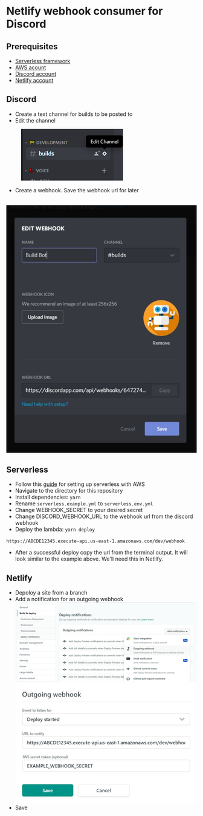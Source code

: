 # Netlify webhook consumer for Discord

## Prerequisites

- [Serverless framework](https://serverless.com/)
- [AWS acount](https://aws.amazon.com/)
- [Discord account](https://discordapp.com/register)
- [Netlify account](https://www.netlify.com/)

## Discord

- Create a text channel for builds to be posted to
- Edit the channel

&nbsp;&nbsp;&nbsp;&nbsp;&nbsp;&nbsp;&nbsp;&nbsp;&nbsp;&nbsp;![edit](./assets/edit_channel.png)

- Create a webhook. Save the webhook url for later

&nbsp;&nbsp;&nbsp;&nbsp;&nbsp;&nbsp;&nbsp;&nbsp;&nbsp;&nbsp;![webhook](./assets/webhook.jpg)

## Serverless

- Follow this [guide](https://serverless.com/framework/docs/providers/aws/guide/credentials/) for setting up serverless with AWS
- Navigate to the directory for this repository
- Install dependencies: `yarn`
- Rename `serverless.example.yml` to `serverless.env.yml`
- Change WEBHOOK_SECRET to your desired secret
- Change DISCORD_WEBHOOK_URL to the webhook url from the discord webhook
- Deploy the lambda: `yarn deploy`

```
https://ABCDE12345.execute-api.us-east-1.amazonaws.com/dev/webhook
```

- After a successful deploy copy the url from the terminal output. It will look similar to the example above. We'll need this in Netlify.

## Netlify

- Depoloy a site from a branch
- Add a notification for an outgoing webhook
  &nbsp;&nbsp;&nbsp;&nbsp;&nbsp;&nbsp;&nbsp;&nbsp;&nbsp;&nbsp;![add_notification](./assets/add_notification.png)
  ![add_notification_event](./assets/add_notification_event.jpg)
- Save
